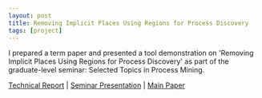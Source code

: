 ```yaml
---
layout: post
title: Removing Implicit Places Using Regions for Process Discovery
tags: [project]
---
```


I prepared a term paper and presented a tool demonstration on 'Removing Implicit Places Using Regions for Process Discovery' as part of the graduate-level seminar: Selected Topics in Process Mining.

<a href="/seminar_report.pdf"> Technical Report</a> |
<a href="/seminar_presentation.pdf"> Seminar Presentation</a> |
<a href="/seminar_paper.pdf"> Main Paper</a>
